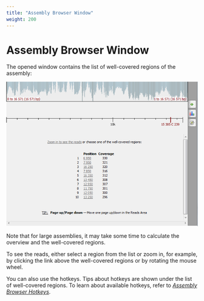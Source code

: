 ```yaml
---
title: "Assembly Browser Window"
weight: 200
---
```


# Assembly Browser Window

The opened window contains the list of well-covered regions of the assembly:

![](/images/65929802/65929803.png)

Note that for large assemblies, it may take some time to calculate the overview and the well-covered regions.

To see the reads, either select a region from the list or zoom in, for example, by clicking the link above the well-covered regions or by rotating the mouse wheel.

You can also use the hotkeys. Tips about hotkeys are shown under the list of well-covered regions. To learn about available hotkeys, refer to [_Assembly Browser Hotkeys_](assembly-browser-hotkeys.md).